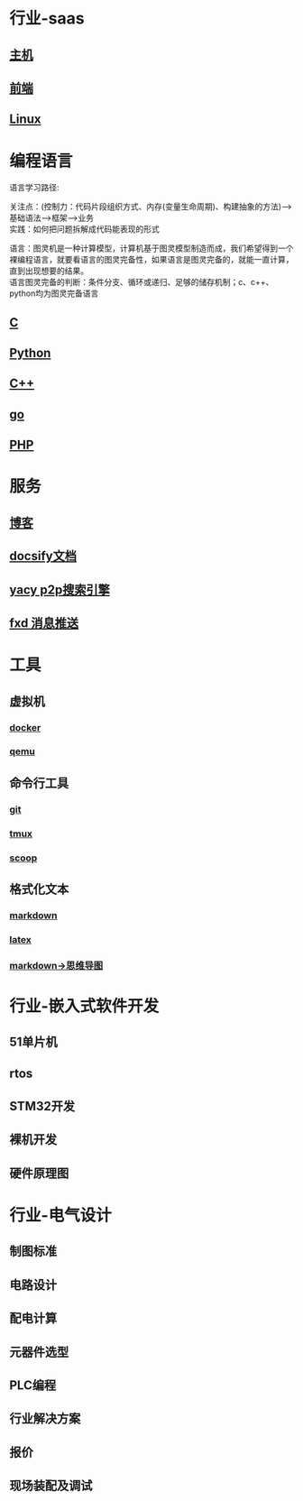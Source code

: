 # 行业-saas
## [主机](resource/host.md)
## [前端](resource/front.md)
## [Linux](resource/linux.md)

# 编程语言
语言学习路径:

关注点：(控制力：代码片段组织方式、内存(变量生命周期)、构建抽象的方法)-->基础语法-->框架-->业务\
实践：如何把问题拆解成代码能表现的形式

语言：图灵机是一种计算模型，计算机基于图灵模型制造而成，我们希望得到一个裸编程语言，就要看语言的图灵完备性，如果语言是图灵完备的，就能一直计算，直到出现想要的结果。\
语言图灵完备的判断：条件分支、循环或递归、足够的储存机制；c、c++、python均为图灵完备语言
## [C](resource/c.md)
## [Python](resource/python.md)
## [C++](resource/c++.md)
## [go](resource/go.md)
## [PHP](resource/PHP.md)

# 服务
## [博客](resource/blog.md)
## [docsify文档](resource/docs.md)
## [yacy p2p搜索引擎](resource/yacy.md)
## [fxd 消息推送](resource/fxd.md)

# 工具
## 虚拟机
### [docker](resource/docker.md)
### [qemu](resource/qemu.md)
## 命令行工具
### [git](resource/git.md)
### [tmux](resource/tmux.md)
### [scoop](resource/scoop.md)
## 格式化文本
### [markdown](https://markdown.com.cn/basic-syntax/htmls.html)
### [latex](resource/latex.md)
### [markdown->思维导图](resource/markmap.md)

# 行业-嵌入式软件开发
## 51单片机
## rtos
## STM32开发
## 裸机开发
## 硬件原理图

# 行业-电气设计
## 制图标准
## 电路设计
## 配电计算
## 元器件选型
## PLC编程
## 行业解决方案
## 报价
## 现场装配及调试
